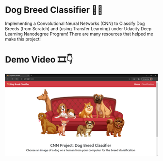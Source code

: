 # Dog Breed Classifier 🐶🦮
Implementing a Convolutional Neural Networks (CNN) to Classify Dog Breeds (from Scratch) and (using Transfer Learning) under Udacity Deep Learning Nanodegree Program!
There are many resources that helped me make this project!
# Demo Video 🎞👇
[![Watch the video](https://github.com/AmalAljabri/Dog-Breed-Classifier/blob/main/Dog%20Breed%20Classifier.png)](https://youtu.be/JRmDf_5SQ2Y)
